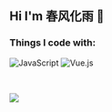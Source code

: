 ## Hi I'm 春风化雨 👋

### Things I code with:

![JavaScript](https://img.shields.io/badge/javascript-%23323330.svg?style=for-the-badge&logo=javascript&logoColor=%23F7DF1E)
![Vue.js](https://img.shields.io/badge/vuejs-%2335495e.svg?style=for-the-badge&logo=vuedotjs&logoColor=%234FC08D)

<br />

![](https://github-readme-stats.vercel.app/api?username=chunfenghuayu1&show_icons=true&theme=dracula)

